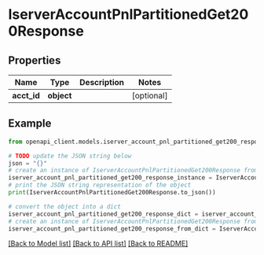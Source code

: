 # IserverAccountPnlPartitionedGet200Response


## Properties

Name | Type | Description | Notes
------------ | ------------- | ------------- | -------------
**acct_id** | **object** |  | [optional] 

## Example

```python
from openapi_client.models.iserver_account_pnl_partitioned_get200_response import IserverAccountPnlPartitionedGet200Response

# TODO update the JSON string below
json = "{}"
# create an instance of IserverAccountPnlPartitionedGet200Response from a JSON string
iserver_account_pnl_partitioned_get200_response_instance = IserverAccountPnlPartitionedGet200Response.from_json(json)
# print the JSON string representation of the object
print(IserverAccountPnlPartitionedGet200Response.to_json())

# convert the object into a dict
iserver_account_pnl_partitioned_get200_response_dict = iserver_account_pnl_partitioned_get200_response_instance.to_dict()
# create an instance of IserverAccountPnlPartitionedGet200Response from a dict
iserver_account_pnl_partitioned_get200_response_from_dict = IserverAccountPnlPartitionedGet200Response.from_dict(iserver_account_pnl_partitioned_get200_response_dict)
```
[[Back to Model list]](../README.md#documentation-for-models) [[Back to API list]](../README.md#documentation-for-api-endpoints) [[Back to README]](../README.md)


